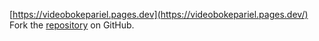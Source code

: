 [https://videobokepariel.pages.dev](https://videobokepariel.pages.dev/)
Fork the [repository](https://github.com/ipukambe) on GitHub.